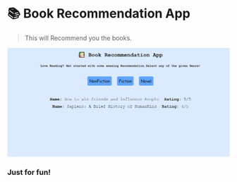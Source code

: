 # 📚 Book Recommendation App

> This will Recommend you the books.

![Image](./img/sample.png)

### Just for fun!
